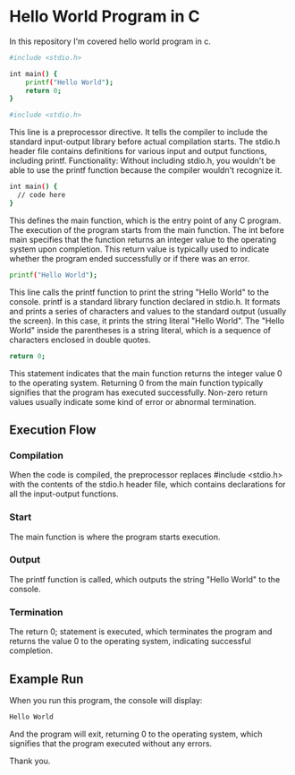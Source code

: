 # Hello World Program in C
In this repository I'm covered hello world program in c. 

```bash
#include <stdio.h>

int main() {
    printf("Hello World");
    return 0;
}
```

```bash
#include <stdio.h>
```
This line is a preprocessor directive. It tells the compiler to include the standard input-output library before actual compilation starts. The stdio.h header file contains definitions for various input and output functions, including printf.
Functionality: Without including stdio.h, you wouldn't be able to use the printf function because the compiler wouldn't recognize it.


```bash
int main() {
  // code here
}
```
This defines the main function, which is the entry point of any C program. The execution of the program starts from the main function.
The int before main specifies that the function returns an integer value to the operating system upon completion. This return value is typically used to indicate whether the program ended successfully or if there was an error.

```bash
printf("Hello World");
```
This line calls the printf function to print the string "Hello World" to the console.
printf is a standard library function declared in stdio.h. It formats and prints a series of characters and values to the standard output (usually the screen). In this case, it prints the string literal "Hello World".
The "Hello World" inside the parentheses is a string literal, which is a sequence of characters enclosed in double quotes.


```bash
return 0;
```
This statement indicates that the main function returns the integer value 0 to the operating system.
Returning 0 from the main function typically signifies that the program has executed successfully. Non-zero return values usually indicate some kind of error or abnormal termination.


## Execution Flow
### Compilation
When the code is compiled, the preprocessor replaces #include <stdio.h> with the contents of the stdio.h header file, which contains declarations for all the input-output functions.
### Start
The main function is where the program starts execution.
### Output
The printf function is called, which outputs the string "Hello World" to the console.
### Termination
The return 0; statement is executed, which terminates the program and returns the value 0 to the operating system, indicating successful completion.


## Example Run
When you run this program, the console will display:

```bash
Hello World
```

And the program will exit, returning 0 to the operating system, which signifies that the program executed without any errors.

Thank you.
